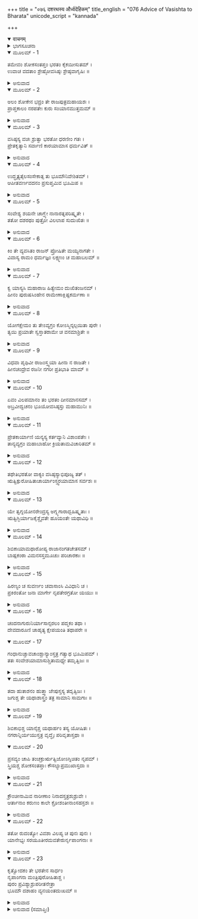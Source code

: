 +++
title = "०७६ दशरथस्य और्ध्वदेहिकम्"
title_english = "076 Advice of Vasishta to Bharata"
unicode_script = "kannada"

+++
<details open><summary>वाचनम्</summary>

<div class="audioEmbed"  caption="श्रीराम-हरिसीताराममूर्ति-घनपाठिभ्यां वचनम्" src="https://archive.org/download/Ramayana-recitation-Sriram-harisItArAmamUrti-Ghanapaati-v2/Kanda_2/Kanda_2_AYK-076-Dasharathasya_Auordhva_Dehikam_.mp3"></div>
</details>



<details><summary>ಭಾಗಸೂಚನಾ</summary>

ದಶರಥರಾಜನ ಅಂತ್ಯೇಷ್ಟಿ ಸಂಸ್ಕಾರ
</details>

<details open><summary>ಮೂಲಮ್ - 1</summary>

ತಮೇವಂ ಶೋಕಸಂತಪ್ತಂ ಭರತಂ ಕೈಕಯೀಸುತಮ್ ।  
ಉವಾಚ ವದತಾಂ ಶ್ರೇಷ್ಠೋವಸಿಷ್ಠಃ ಶ್ರೇಷ್ಠವಾಗೃಷಿಃ ॥
</details>

<details><summary>ಅನುವಾದ</summary>

ಈ ಪ್ರಕಾರ ಶೋಕಸಂತಪ್ತನಾದ ಕೈಕೇಯಿಕುಮಾರ ಭರತನಲ್ಲಿ ಜ್ಞಾನಿಗಳಲ್ಲಿ ಶ್ರೇಷ್ಠರಾದ ಮಹರ್ಷಿ ವಸಿಷ್ಠರು ಉತ್ತಮ ವಾಣಿಯಿಂದ ಹೇಳಿದರು.॥1॥
</details>

<details open><summary>ಮೂಲಮ್ - 2</summary>

ಅಲಂ ಶೋಕೇನ ಭದ್ರಂ ತೇ ರಾಜಪುತ್ರಮಹಾಯಶಃ ।  
ಪ್ರಾಪ್ತಕಾಲಂ ನರಪತೇಃ ಕುರು ಸಂಯಾನಮುತ್ತಮಮ್ ॥
</details>

<details><summary>ಅನುವಾದ</summary>

ಮಹಾಯಶಸ್ವೀ ರಾಜಕುಮಾರ! ನಿನಗೆ ಮಂಗಳವಾಗಲಿ. ಈ ಶೋಕವನ್ನು ಬಿಡು; ಏಕೆಂದರೆ ಇದರಿಂದ ಏನೂ ಆಗುವುದಿಲ್ಲ. ಈಗ ಸಮಯೋಚಿತ ಕರ್ತವ್ಯದ ಕಡೆಗೆ ಗಮನ ಕೊಡು. ದಶರಥರಾಜನ ಶವದ ದಹನ ಸಂಸ್ಕಾರಕ್ಕಾಗಿ ಉತ್ತಮ ವ್ಯವಸ್ಥೆಮಾಡು.॥2॥
</details>

<details open><summary>ಮೂಲಮ್ - 3</summary>

ವಸಿಷ್ಠಸ್ಯ ವಚಃ ಶ್ರುತ್ವಾ ಭರತೋ ಧರಣೀಂ ಗತಃ ।  
ಪ್ರೇತಕೃತ್ಯಾನಿ ಸರ್ವಾಣಿ ಕಾರಯಾಮಾಸ ಧರ್ಮವಿತ್ ॥
</details>

<details><summary>ಅನುವಾದ</summary>

ವಸಿಷ್ಠರ ಮಾತನ್ನು ಕೇಳಿ ಧರ್ಮಜ್ಞ ಭರತನು ಅವರಿಗೆ ಸಾಷ್ಟಾಂಗ ನಮಸ್ಕಾರ ಮಾಡಿದನು ಹಾಗೂ ಮಂತ್ರಿಗಳ ಮೂಲಕ ತಂದೆಯ ಪ್ರೇತಕರ್ಮದ ವ್ಯವಸ್ಥೆ ಮಾಡಿಸಿದನು.॥3॥
</details>

<details open><summary>ಮೂಲಮ್ - 4</summary>

ಉದ್ಧೃತ್ಯತೈಲಸಂಸೇಕಾತ್ಸ ತು ಭೂಮೌನಿವೇಶಿತಮ್ ।  
ಆಪೀತವರ್ಣವದನಂ ಪ್ರಸುಪ್ತಮಿವ ಭೂಮಿಪ ॥
</details>

<details><summary>ಅನುವಾದ</summary>

ದಶರಥನ ಶವವನ್ನು ಎಣ್ಣೆಕೊಪ್ಪರಿಗೆಯಿಂದ ತೆಗೆದು ನೆಲದ ಮೇಲೆ ಇರಿಸಿದರು. ಹೆಚ್ಚು ಸಮಯ ಎಣ್ಣೆಯಲ್ಲಿ ಇರಿಸಿದ್ದರಿಂದ ರಾಜನ ಮುಖ ಹಳದಿಯಾಗಿತ್ತು. ಅವನನ್ನು ನೋಡಿದರೆ ದಶರಥನು ಮಲಗಿರುವನೋ ಎಂಬಂತಿತ್ತು.॥4॥
</details>

<details open><summary>ಮೂಲಮ್ - 5</summary>

ಸಂವೇಶ್ಯ ಶಯನೇ ಚಾಗ್ರ್ಯೇ ನಾನಾರತ್ನಪರಿಷ್ಕೃತೇ ।  
ತತೋ ದಶರಥಂ ಪುತ್ರೋ ವಿಲಲಾಪ ಸುದುಃಖಿತಃ ॥
</details>

<details><summary>ಅನುವಾದ</summary>

ಅನಂತರ ಮೃತ ರಾಜಾ ದಶರಥನನ್ನು ಸ್ನಾನ ಮಾಡಿಸಿ ನಾನಾ ಪ್ರಕಾರದ ರತ್ನಗಳಿಂದ ಅಲಂಕರಿಸಿ ಉತ್ತಮಶಯ್ಯೆಯಲ್ಲಿ (ವಿಮಾನ) ಮಲಗಿಸಿ ಅವನ ಪುತ್ರ ಭರತನು ಅತ್ಯಂತ ದುಃಖಿಯಾಗಿ ವಿಲಪಿಸತೊಡಗಿದನು.॥5॥
</details>

<details open><summary>ಮೂಲಮ್ - 6</summary>

ಕಿಂ ತೇ ವ್ಯವಸಿತಂ ರಾಜನ್ ಪ್ರೋಷಿತೇ ಮಯ್ಯನಾಗತೇ ।  
ವಿವಾಸ್ಯ ರಾಮಂ ಧರ್ಮಜ್ಞಂ ಲಕ್ಷ್ಮಣಂ ಚ ಮಹಾಬಲಮ್ ॥
</details>

<details><summary>ಅನುವಾದ</summary>

ಮಹಾರಾಜರೇ! ನಾನು ಪರದೇಶದಲ್ಲಿದ್ದೆ, ನಿಮ್ಮ ಬಳಿಗೆ ಬರಲಾಗಲಿಲ್ಲ. ಅಷ್ಟರೊಳಗೆ ಶ್ರೀರಾಮ ಮತ್ತು ಮಹಾಬಲೀ ಲಕ್ಷ್ಮಣನನ್ನು ಕಾಡಿಗೆ ಕಳಿಸಿ ನೀವು ಹೀಗೆ ಸ್ವರ್ಗಕ್ಕೆ ಹೋಗುವ ನಿಶ್ಚಯ ಹೇಗೆ ಮಾಡಿದಿರಿ.॥6॥
</details>

<details open><summary>ಮೂಲಮ್ - 7</summary>

ಕ್ವ ಯಾಸ್ಯಸಿ ಮಹಾರಾಜ ಹಿತ್ವೇಮಂ ದುಃಖಿತಂಜನಮ್ ।  
ಹೀನಂ ಪುರುಷಸಿಂಹೇನ ರಾಮೇಣಾಕ್ಲಿಷ್ಟಕರ್ಮಣಾ ॥
</details>

<details><summary>ಅನುವಾದ</summary>

ಮಹಾರಾಜರೇ! ಸುಲಭವಾಗಿ ಮಹತ್ಕಾರ್ಯ ಮಾಡುವ ಪುರುಷಸಿಂಹ ಶ್ರೀರಾಮನಿಂದ ಅಗಲಿದ ಈ ದುಃಖೀ ಸೇವಕನನ್ನು ಬಿಟ್ಟು ತಾವು ಎಲ್ಲಿಗೆ ಹೋಗಿರುವಿರಿ.॥7॥
</details>

<details open><summary>ಮೂಲಮ್ - 8</summary>

ಯೋಗಕ್ಷೇಮಂ ತು ತೇಽವ್ಯಗ್ರಂ ಕೋಽಸ್ಮಿನ್ಕಲ್ಪಯಿತಾ ಪುರೇ ।  
ತ್ವಯಿ ಪ್ರಯಾತೇ ಸ್ವಸ್ತಾತರಾಮೇ ಚ ವನಮಾಶ್ರಿತೇ ॥
</details>

<details><summary>ಅನುವಾದ</summary>

ಅಪ್ಪಾ! ನೀವು ಸ್ವರ್ಗಕ್ಕೆ ಹೊರಟು ಹೋದಿರಿ ಹಾಗೂ ಶ್ರೀರಾಮನು ಕಾಡನ್ನು ಸೇರಿದನು. ಇಂತಹ ಸ್ಥಿತಿಯಲ್ಲಿ ನಿಮ್ಮ ಈ ನಗರದಲ್ಲಿ ನಿಶ್ಚಿಂತೆಯಿಂದ ಪ್ರಜೆಗಳ ಯೋಗಕ್ಷೇಮದ ವ್ಯವಸ್ಥೆ ಯಾರು ಮಾಡುವರು.॥8॥
</details>

<details open><summary>ಮೂಲಮ್ - 9</summary>

ವಿಧವಾ ಪೃಥಿವೀ ರಾಜಂಸ್ತ್ವಯಾ ಹೀನಾ ನ ರಾಜತೇ ।  
ಹೀನಚಂದ್ರೇವ ರಜನೀ ನಗರೀ ಪ್ರತಿಭಾತಿ ಮಾಮ್ ॥
</details>

<details><summary>ಅನುವಾದ</summary>

ಮಹಾರಾಜರೇ! ನೀವಿಲ್ಲದೆ ಈ ಪೃಥಿವಿಯು ವಿಧವೆಯಂತೆ ಆಗಿಹೋಗಿದೆ, ಆದ್ದರಿಂದ ಇದರ ಶೋಭೆ ಉಳಿಯಲಿಲ್ಲ. ಈ ಪುರಿಯು ನನಗೆ ಚಂದ್ರಹೀನ ರಾತ್ರಿಯಂತೆ ಕಲಾಹೀನವಾಗಿ ಕಾಣುತ್ತಿದೆ.॥9॥
</details>

<details open><summary>ಮೂಲಮ್ - 10</summary>

ಏವಂ ವಿಲಪಮಾನಂ ತಂ ಭರತಂ ದೀನಮಾನಸಮ್ ।  
ಅಬ್ರವೀದ್ವಚನಂ ಭೂಯೋವಸಿಷ್ಠಸ್ತು ಮಹಾಮುನಿಃ ॥
</details>

<details><summary>ಅನುವಾದ</summary>

ಈ ಪ್ರಕಾರ ದೀನಚಿತ್ತನಾಗಿ ವಿಲಾಪ ಮಾಡುತ್ತಿರುವ ಭರತನಲ್ಲಿ ಮಹಾಮುನಿ ವಸಿಷ್ಠರು ಇಂತೆಂದರು.॥10॥
</details>

<details open><summary>ಮೂಲಮ್ - 11</summary>

ಪ್ರೇತಕಾರ್ಯಾಣಿ ಯನ್ಯಸ್ಯ ಕರ್ತವ್ಯಾನಿ ವಿಶಾಂಪತೇಃ ।  
ತಾನ್ಯವ್ಯಗ್ರಂ ಮಹಾಬಾಹೋ ಕ್ರಿಯತಾಮವಿಚಾರಿತಮ್ ॥
</details>

<details><summary>ಅನುವಾದ</summary>

ಮಹಾಬಾಹೋ! ಈ ಮಹಾರಾಜರಿಗಾಗಿ ಮಾಡಲಾಗುವ ಪ್ರೇತಕರ್ಮವನ್ನು ಏನನ್ನೂ ವಿಚಾರ ಮಾಡದೆ ಶಾಂತಚಿತ್ತನಾಗಿ ಮಾಡು.॥11॥
</details>

<details open><summary>ಮೂಲಮ್ - 12</summary>

ತಥೇತಿಭರತೋ ವಾಕ್ಯಂ ವಸಿಷ್ಠಸ್ಯಾಭಿಪೂಜ್ಯ ತತ್ ।  
ಋತ್ವಿಕ್ಪುರೋಹಿತಾಚಾರ್ಯಾಂಸ್ತ್ವರಯಾಮಾಸ ಸರ್ವಶಃ ॥
</details>

<details><summary>ಅನುವಾದ</summary>

ಆಗ ‘ಹಾಗೆಯೇ ಆಗಲಿ’ ಎಂದು ಹೇಳಿ ಭರತನು ವಸಿಷ್ಠರ ಆಜ್ಞೆಯನ್ನು ಶಿರಸಾವಹಿಸಿ ಋತ್ವಿಜರು, ಪುರೋಹಿತ ಮತ್ತು ಆಚಾರ್ಯ ಎಲ್ಲರಲ್ಲಿ ಈ ಕಾರ್ಯ ಬೇಗನೇ ನೆರವೇರಿಸುವಂತೆ ಹೇಳಿದನು.॥12॥
</details>

<details open><summary>ಮೂಲಮ್ - 13</summary>

ಯೇ ತ್ವಗ್ನಯೋನರೇಂದ್ರಸ್ಯ ಅಗ್ನ್ಯಗಾರಾದ್ಬಹಿಷ್ಕೃತಾಃ ।  
ಋತ್ವಿಗ್ಭಿರ್ಯಾಜಕೈಶ್ಚೈವತೇ ಹೂಯಂತೇ ಯಥಾವಿಧಿ ॥
</details>

<details><summary>ಅನುವಾದ</summary>

ರಾಜನ ಅಗ್ನಿಶಾಲೆಯಿಂದ ಹೊರಗೆ ತಂದಿರುವ ಅಗ್ನಿಗಳಲ್ಲಿ ಋತ್ವಿಜರಿಂದ ಮತ್ತು ಯಾಜಕರಿಂದ ವಿಧಿಪೂರ್ವಕ ಹವನ ಮಾಡಿಸಲಾಯಿತು.॥13॥
</details>

<details open><summary>ಮೂಲಮ್ - 14</summary>

ಶಿಬಿಕಾಯಾಮಥಾರೋಪ್ಯ ರಾಜಾನಂಗತಚೇತಸಮ್ ।  
ಬಾಷ್ಪಕಂಠಾ ವಿಮನಸಸ್ತಮೂಚುಃ ಪರಿಚಾರಕಾಃ ॥
</details>

<details><summary>ಅನುವಾದ</summary>

ಬಳಿಕ ಮಹಾರಾಜರ ಪಾರ್ಥಿವ ಶರೀರವನ್ನು ಶಿಬಿಕೆಯಲ್ಲಿ ಕುಳ್ಳಿರಿಸಿ ಪರಿಚಾರಕರು ಅದನ್ನು ಶ್ಮಶಾನಕ್ಕೆ ಕೊಂಡು ಹೋದರು. ಆಗ ಕಂಬನಿಯಿಂದ ಅವರ ಗಂಟಲು ಕಟ್ಟಿಹೋಗಿತ್ತು ಮತ್ತು ಮನಸ್ಸಿನಲ್ಲಿ ಬಹಳ ದುಃಖಿತರಾಗಿದ್ದರು.॥14॥
</details>

<details open><summary>ಮೂಲಮ್ - 15</summary>

ಹಿರಣ್ಯಂ ಚ ಸುವರ್ಣಂ ಚವಾಸಾಂಸಿ ವಿವಿಧಾನಿ ಚ ।  
ಪ್ರಕಿರಂತೋ ಜನಾ ಮಾರ್ಗೇ ನೃಪತೇರಗ್ರತೋ ಯಯುಃ ॥
</details>

<details><summary>ಅನುವಾದ</summary>

ದಾರಿಯುದ್ದಕ್ಕೂ ಜನರು ಶಿಬಿಕೆಯ ಮುಂದೆ ಚಿನ್ನ-ಬೆಳ್ಳಿ ಹಾಗೂ ಬಗೆ ಬಗೆಯ ವಸ್ತ್ರಗಳನ್ನು ಹಂಚುತ್ತಾ ಹೋದರು.॥15॥
</details>

<details open><summary>ಮೂಲಮ್ - 16</summary>

ಚಂದನಾಗುರುನಿರ್ಯಾಸಾನ್ಸರಲಂ ಪದ್ಮಕಂ ತಥಾ ।  
ದೇವದಾರೂಣಿ ಚಾಹೃತ್ಯ ಕ್ಷೇಪಯಂತಿ ತಥಾಪರೇ ॥
</details>

<details open><summary>ಮೂಲಮ್ - 17</summary>

ಗಂಧಾನುಚ್ಚಾವಚಾಂಶ್ಚಾನ್ಯಾಂಸ್ತತ್ರ ಗತ್ವಾಥ ಭೂಮಿಪಮ್ ।  
ತತಃ ಸಂವೇಶಯಾಮಾಸುಶ್ಚಿತಾಮಧ್ಯೇ ತಮೃತ್ವಿಜಃ ॥
</details>

<details><summary>ಅನುವಾದ</summary>

ಶ್ಮಶಾನಭೂಮಿಗೆ ತಲುಪಿ ಚಿತೆ ನಿರ್ಮಿಸಲಾಯಿತು. ಯಾರೋ ಚಂದನ ತಂದಿಟ್ಟರೆ, ಕೆಲವರು ಗುಗ್ಗುಲ, ಪದ್ಮಕ, ಸರಲ, ದೇವದಾರು ಕಟ್ಟಿಗೆಗಳನ್ನು ತಂದು ಚಿತೆಯಲ್ಲಿ ಹಾಕಿದರು. ಕೆಲವರು ಬಗೆ-ಬಗೆಯ ಸುಗಂಧ ದ್ರವ್ಯಗಳನ್ನು ತಂದು ಹಾಕಿದರು. ಬಳಿಕ ಋತ್ವಿಜರು ರಾಜನ ಶವವನ್ನು ಚಿತೆಯಲ್ಲಿ ಇರಿಸಿದರು.॥16-17॥
</details>

<details open><summary>ಮೂಲಮ್ - 18</summary>

ತದಾ ಹುತಾಶನಂ ಹುತ್ತ್ವಾ ಜೇಪುಸ್ತಸ್ಯ ತದೃತ್ವಿಜಃ ।  
ಜಗುಶ್ಚ ತೇ ಯಥಾಶಾಸ್ತ್ರಂ ತತ್ರ ಸಾಮಾನಿ ಸಾಮಗಾಃ ॥
</details>

<details><summary>ಅನುವಾದ</summary>

ಆಗ ಅಗ್ನಿಗೆ ಆಹುತಿಯನ್ನು ಕೊಟ್ಟು ಋತ್ವಿಜರು ವೇದೋಕ್ತ ಮಂತ್ರಗಳನ್ನು ಪಠಿಸಿದರು. ಸಾಮವೇದೀ ವಿದ್ವಾಂಸರು ಶಾಸ್ತ್ರೋಕ್ತವಾಗಿ ಸಾಮಗಾಯನವನ್ನು ಮಾಡಿದರು.॥18॥
</details>

<details open><summary>ಮೂಲಮ್ - 19</summary>

ಶಿಬಿಕಾಭಿಶ್ಚ ಯಾನೈಶ್ಚ ಯಥಾರ್ಹಂ ತಸ್ಯ ಯೋಷಿತಃ ।  
ನಗರಾನ್ನಿರ್ಯಯುಸ್ತತ್ರ ವೃದ್ಧೈಃ ಪರಿವೃತಾಸ್ತಥಾ ॥
</details>

<details open><summary>ಮೂಲಮ್ - 20</summary>

ಪ್ರಸವ್ಯಂ ಚಾಪಿ ತಂಚಕ್ರುರ್ಋತ್ವಿಜೋಽಗ್ನಿಚಿತಂ ನೃಪಮ್ ।  
ಸ್ತ್ರಿಯಶ್ಚ ಶೋಕಸಂತಪ್ತಾಃ ಕೌಸಲ್ಯಾಪ್ರಮುಖಾಸ್ತದಾ ॥
</details>

<details><summary>ಅನುವಾದ</summary>

ಬಳಿಕ ಚಿತೆಗೆ ಅಗ್ನಿಸ್ಪರ್ಶ ಮಾಡಲಾಯಿತು, ಅನಂತರ ದಶರಥನ ಕೌಸಲ್ಯೆ ಮೊದಲಾದ ರಾಣಿಯರು ವೃದ್ಧರಾದ ರಕ್ಷಕರಿಂದ ಸುತ್ತುವರೆದು ಯಥಾಯೋಗ್ಯ ವಾಹನಗಳಲ್ಲಿ ನಗರದಿಂದ ಹೊರಟು, ಶೋಕಸಂತಪ್ತರಾಗಿ ಶ್ಮಶಾನಭೂಮಿಗೆ ಬಂದು, ಅಶ್ವಮೇಧಾಂತ ಯಜ್ಞಗಳ ಅನುಷ್ಠಾತಾ ದಶರಥನ ಶವವನ್ನು ಪ್ರದಕ್ಷಿಣೆ ಮಾಡಿದರು. ಜೊತೆಗೆ ಋತಿಜ್ವರೂ ಆ ಶವಕ್ಕೆ ಪ್ರದಕ್ಷಿಣೆ ಮಾಡಿದರು.॥19-20॥
</details>

<details open><summary>ಮೂಲಮ್ - 21</summary>

ಕ್ರೌಂಚೀನಾಮಿವ ನಾರೀಣಾಂ ನಿನಾದಸ್ತತ್ರಶುಶ್ರುವೇ ।  
ಆರ್ತಾನಾಂ ಕರುಣಂ ಕಾಲೇ ಕ್ರೋಶಂತೀನಾಂಸಹಸ್ರಶಃ ॥
</details>

<details><summary>ಅನುವಾದ</summary>

ಆಗ ಅಲ್ಲಿ ಕರುಣಕ್ರಂದನ ಮಾಡುತ್ತಿರುವ ಸಾವಿರಾರು ಶೋಕಾರ್ತ ರಾಣಿಯರ ಆರ್ತನಾದವು ಕುಕರ ಪಕ್ಷಿಗಳ ಚೀತ್ಕಾರದಂತೆ ಕೇಳಿ ಬರುತ್ತಿತ್ತು.॥21॥
</details>

<details open><summary>ಮೂಲಮ್ - 22</summary>

ತತೋ ರುದಂತ್ಯೋ ವಿವಶಾ ವಿಲಪ್ಯ ಚ ಪುನಃ ಪುನಃ ।  
ಯಾನೇಭ್ಯಃ ಸರಯೂತೀರಮವತೇರುರ್ನೃಪಾಂಗನಾಃ ॥
</details>

<details><summary>ಅನುವಾದ</summary>

ದಹನ ಕರ್ಮದ ಬಳಿಕ ವಿವಶರಾಗಿ ಅಳುತ್ತಾ ಆ ರಾಣಿಯರು ಪದೇ-ಪದೇ ವಿಲಪಿಸುತ್ತಾ ವಾಹನಗಳಲ್ಲೇ ಸರಯೂ ತೀರಕ್ಕೆ ಹೋದರು.॥22॥
</details>

<details open><summary>ಮೂಲಮ್ - 23</summary>

ಕೃತ್ವೋದಕಂ ತೇ ಭರತೇನ ಸಾರ್ಧಂ  
ನೃಪಾಂಗನಾ ಮಂತ್ರಿಪುರೋಹಿತಾಶ್ಚ ।  
ಪುರಂ ಪ್ರವಿಶ್ಯಾಶ್ರುಪರೀತನೇತ್ರಾ  
ಭೂಮೌ ದಶಾಹಂ ವ್ಯನಯಂತದುಃಖಮ್ ॥
</details>

<details><summary>ಅನುವಾದ</summary>

ಭರತನೊಂದಿಗೆ ರಾಣಿಯರು, ಮಂತ್ರಿಗಳು, ಪುರೋಹಿತರೂ ಕೂಡ ರಾಜನಿಗಾಗಿ ಜಲಾಂಜಲಿಕೊಟ್ಟರು, ಮತ್ತೆ ಎಲ್ಲರೂ ಕಣ್ಣೀರು ಸುರಿಸುತ್ತಾ ನಗರಕ್ಕೆ ಬಂದರು. ಹತ್ತು ದಿನಗಳವರೆಗೆ ನೆಲದಲ್ಲಿ ಮಲಗುತ್ತಾ, ಅವರು ಬಹಳ ದುಃಖದಿಂದ ತಮ್ಮ ಸಮಯ ಕಳೆದರು.॥23॥
</details>

<details><summary>ಅನುವಾದ (ಸಮಾಪ್ತಿಃ)</summary>

ಶ್ರೀವಾಲ್ಮೀಕಿ ವಿರಚಿತ ಆರ್ಷರಾಮಾಯಣ ಆದಿಕಾವ್ಯದ ಅಯೋಧ್ಯಾಕಾಂಡದಲ್ಲಿ ಎಪ್ಪತ್ತಾರನೆಯಯ ಸರ್ಗ ಪೂರ್ಣವಾಯಿತು.॥76॥
</details>
